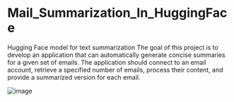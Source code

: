 # Mail_Summarization_In_HuggingFace
Hugging Face model for text summarization
The goal of this project is to develop an application that can automatically generate concise summaries for a given set of emails. 
The application should connect to an email account, retrieve a specified number of emails, process their content, 
and provide a summarized version for each email. 

![image](https://github.com/saradhasarah12/Mail_Summarization_HuggingFace/assets/117516288/093707e5-9509-4b4a-91b3-9c0a62b85521)
